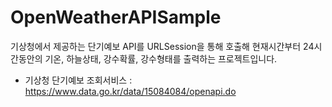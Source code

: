 # OpenWeatherAPISample
기상청에서 제공하는 단기예보 API를 URLSession을 통해 호출해 현재시간부터 24시간동안의 기온, 하늘상태, 강수확률, 강수형태를 출력하는 프로젝트입니다.

- 기상청 단기예보 조회서비스 : https://www.data.go.kr/data/15084084/openapi.do
